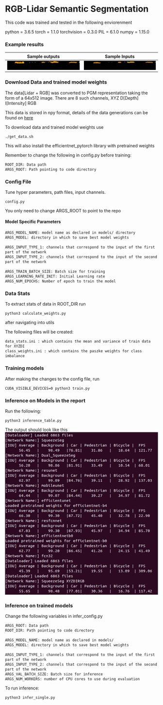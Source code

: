 # RGB-Lidar Semantic Segmentation

This code was trained and tested in the following enviorenment

python = 3.6.5
torch = 1.1.0
torchvision = 0.3.0 
PIL = 6.1.0
numpy = 1.15.0

### Example results
Sample outputs             |  Sample Inputs
:-------------------------:|:-------------------------:
![result](/report/2d_res34fcn.gif) | ![result](/report/2d_ground_truth.gif)

### Download Data and trained model weights
The data[Lidar + RGB] was converted to PGM representation taking the form of a 64x512 image.
There are 8 such channels, XYZ D[Depth] I[Intensity] RGB

This data is stored in npy format, details of the data generations can be found on [here](https://github.com/arsjindal/Segmentation-on-Point-Cloud)

To download data and trained model weights use
```
./get_data.sh
```
This will also install the efficientnet_pytorch library with pretrained weights


Remember to change the following in config.py before training:
```
ROOT_DIR: Data path 
ARGS_ROOT: Path pointing to code directory
```

### Config File

Tune hyper parameters, path files, input channels.

```
config.py
```

You only need to change ARGS_ROOT to point to the repo
#### Model Specific Parameters
```
ARGS_MODEL_NAME: model name as declared in models/ directory
ARGS_MODEL: directory in which to save best model weights

ARGS_INPUT_TYPE_1: channels that correspond to the input of the first part of the network
ARGS_INPUT_TYPE_2: channels that correspond to the input of the second part of the network

ARGS_TRAIN_BATCH_SIZE: Batch size for training
ARGS_LEARNING_RATE_INIT: Initial Learning rate
ARGS_NUM_EPOCHS: Number of epoch to train the model
```

### Data Stats

To extract stats of data in ROOT_DIR run

```
python3 calculate_weights.py
```
after navigating into utils

The following files will be created:
```
data_stats.ini : which contains the mean and variance of train data for XYZDI
class_weights.ini : which contains the paszke weights for class imbalance
```

### Training models

After making the changes to the config file, run

```
CUDA_VISIBLE_DEVICES=0 python3 train.py
```


### Inference on Models in the report

Run the following:
```
python3 inference_table.py
```

The output should look like this
![result](/report/class_iou.png)

### Inference on trained models
Change the following variables in infer_config.py

```
ARGS_ROOT: Data path 
ROOT_DIR: Path pointing to code directory

ARGS_MODEL_NAME: model name as declared in models/
ARGS_MODEL: directory in which to save best model weights

ARGS_INPUT_TYPE_1: channels that correspond to the input of the first part of the network
ARGS_INPUT_TYPE_2: channels that correspond to the input of the second part of the network
ARGS_VAL_BATCH_SIZE: Batch size for inference
ARGS_NUM_WORKERS: number of CPU cores to use during evaluation 
```

To run inference:
```
python3 infer_single.py
```

